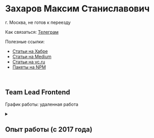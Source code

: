 # Захаров Максим Станиславович

г. Москва, не готов к переезду

Как связаться: <a href="https://t.me/max89701">Телеграм</a>

Полезные ссылки:
- [Статьи на Хабре](https://habr.com/ru/users/maksim-zakharov/posts/)
- [Статьи на Medium](https://medium.com/@max89701)
- [Статьи на vc.ru](https://vc.ru/u/557821-maksim-zakharov)
- [Пакеты на NPM](https://www.npmjs.com/~max89701)

<br/>

## Team Lead Frontend
График работы: удаленная работа

<details>
<summary><h2>Опыт работы (c 2017 года)</h2></summary>
<details>
<summary><h3>Team Lead (React, Nest.js) в Сбер (февраль 2022 — по настоящее время)</h3></summary>
<h4>Проект: Рекламный кабинет SberAds (август 2022 — по настоящее время)</h4>

##### 3-й квартал 2022
- Разработал интерфейс кабинета с нуля
- Сформировал технический беклог на 6 месяцев
- Разработал UIKit из 30 компонентов на основе Ant Design и дизайна СБОЛ.ПРО

##### 4-й квартал 2022
- Разработал BFF на NestJS для проксирования запросов фронта на различные микросервисы
- Интегрировал 6 микросервисов смежных команд
- Интегрировал Keycloak API
- Разработал более 47 ендпоинтов REST API на NestJS + MySQL
- Написал более 200 unit-тестов (80% покрытия) на Бекенд с помощью Jest
- Использовал Yandex S3 для деплоя статики и хранения изображений

##### 1-й квартал 2023
- Внедрение Module Federation, платформизация, внедрение 3 микрофронтов

##### 3-й квартал 2023
- Подключение Grafana к BFF
- Разработка SSO с помощью Keycloack

##### Достижения:
- Релизнул MVP0 за 4 месяца с 0 (бек+бд+фронт+дизайн)

##### А также:
- Проектировал архитектуру приложений
- Настраивал Docker, Webpack и Gitlab CICD
- Управлял нагрузкой 2-х разработчиков
- Проводил code review в Gitlab

<h4>Проект: Личный кабинет ОРД SberAds</h4>

##### 3-й квартал 2022
- Разработал интерфейс кабинета с нуля
- Провел более 7 технических собеседований, нанял 1 разработчика
- Проводил code review разработчиков в Gitlab

##### Стек: React, Redux Toolkit, Module Federation, NestJS, Ant Design, Typescript, Formik, Keycloak, Jest, MySQL

<h4>Проект: Внутренние системы СБОЛ.ПРО для зарплатного проекта (Февраль 2022 — август 2022)</h4>

- Разработка проекта с нуля, зарелизил беклог первого проекта на 4 месяца раньше сроков
- Перенес большой проект с Ipad на Веб за 3 недели
- Провел более 10 технических собеседований, нанял 4 разработчика
- Руководил 3 командами фронтов по 1-2 человека
- Внедрил E2E тесты на Cypress и полностью покрыл один из проектов (75 тестов)
- Разрабатывал компоненты для корпоративного UI-kit
- Проектировал архитектуру приложений
- Проводил code review разработчиков в Bitbucket

##### Стек: React, Typescript, Formik, RxJS, CyPress
</details>
<details>
<summary><h3>Senior Frontend Developer (React) в Яндекс (Февраль 2021 — февраль 2022)</h3></summary>
<h4>Проект: CRM для маркетологов</h4>

- Ускорил первую загрузку в 4 раза с помощью React.lazy
- Предложил и внедрил фичу, которая сократила маркетологам 132 человеко-часов в месяц
- Обновил React с 15 до 17 версии, перевел весь проект на функциональные компоненты, добавил RxJS, MobX
- Добавил Typescript, Webpack 5
- Перевел проект с Bootstrap на Ant Design
- Разрабатывал продуктовые фичи
- Интегрировал React компоненты в BPMN конструктор
</details>
<details>
<summary><h3>Senior Frontend Developer (Angular) в МТС (Ноябрь 2020 — январь 2021)</h3></summary>
<h4>Проект: MTS Launcher - лаунчер для Android-смартфонов, включающий в себя сервисы экосистемы МТС.</h4>

##### Как продукт 80%:
- Построение продуктового Mind Map в Miro
- Построение продуктового roadmap в Google Sheets
- Определил продуктовые метрики
- Построение сегментов аудитории в Google Sheets
- Анализ объема рынка. Оценил потенциальный охват аудитории по личным кабинетам в Tiktok, Вконтакте, Facebook/Instagram
- Конкурентный анализ. Исследовал 20 похожих продуктов, выписал все функции конкурентов в Google Sheets и скрины в Miro, расставил приоритеты и описал полезность для нашего продукта
- Построение Customer Journey Map (CJM) в Miro
- Обсуждал макеты с дизайнерами в Figma
- Сформировал User story и User Case для разработчиков
- Участвовал в интеграции с другими сервисами МТС

##### Как разработчик 20%:
- Разработал с нуля интерфейс backoffice. За основу взял дизайн корпоративного портала, использовал Angular CDK
</details>
<details>
<summary><h3>Team Lead (Angular) в РТ Лабс (Июнь 2020 — ноябрь 2020)</h3></summary>
<h4>Департамент цифровизации межведомственных систем (Июнь 2020 — ноябрь 2020)</h4>
  
##### Техническое лидерство:
- Проектировал архитектуру приложений с нуля
- Проводил code review разработчиков
- Внедрил unit-тесты Jest и e2e тесты Puppeteer

##### Разработка:
- Разработал модуль слепой подписи по спицификации ГОСТ с помощью библиотеки gost-crypto и элептических кривых
- Адаптировал алгоритм паддинга RSA под Javascript и выложил в opensource: https://www.npmjs.com/package/rsa-fdh
- Разрабатывал внешнюю систему для избирателей, интерфейс наблюдателя и 14 внутренних подсистем
- Разработал API на NestJS для нагрузочных тестировщиков
- Рефакторил legacy подрядчиков
- Внедрял и развивал UI Kit на Storybook

##### DevOps:
- Настроил CI/CD в Gitlab
- Сконфигурил Docker
- Сконфигурил Nginx;

##### HR:
- Участвовал в создании описания к вакансиям;
- Проводил zoom собеседования
- Набрал 4 разработчика
</details>
<details>
<summary><h3>Team Lead (Angular) в Вайлдберриз (Июль 2018 — июнь 2020)</h3></summary>
<h4>Отдел регионального развития (Август 2019 — июнь 2020)</h4>
  
##### Техническое лидерство:
- Организовал процесс разработки для команды из 7-ти frontend разработчиков
- Проектировал архитектуру приложений
- Проводил code review разработчиков в Gitlab
- Осуществлял поддержку технической документации
- Внедрил YouTrack для ведения задач вместо Telegram;

##### HR:
- Провел более 70 собеседований, в том числе по Skype,
- Принял в команду 4 разработчика junior-senior уровней
- Осуществлял онбординг, адаптацию новеньких коллег
- Участвовал в создании описания к вакансиям;

##### Аналитика:
- Формирование бэклога на основе бизнес-требований
- Формировал ТЗ для разработчиков
- Вёл и декомпозировал стори в Youtrack
- Контроль сроков и приоритизация задач

##### Разработка:
- Обновил проекты с 4-ой до 9-ой версии Angular
- Перенос функционала с Angular 1.6 на Angular 9
- Настроил локализацию на разные языки при сборке коробочного продукта с помощью NGX-Translate
- Устранение багов
- Разработка задач (из необычного: Яндекс.Карты, ServiceWorkers, PdfMake);
- Перенес проект с Windows-виртуалок в среду Kubernetes с помощью Docker-контейнеров
- Улучшил обновление приложения и ускорил загрузку на клиент с 35 секунд до 289 миллисекунд с помощью PWA и ServiceWorker

##### Тестирование:
- Осуществлял ручное тестирование
- Внедрил Unit-тесты Jasmine+Karma;
- Местами использовал Cypress;

##### DevOps:
- Настроил CI/CD в Gitlab
- Сконфигурил Docker
- Отвечал за релизы в Production;

##### Support.
- Техническая поддержка пользователей в WhatsApp и Telegram.

##### Удаленная работа. (COVID-19)
- Организовал дейлика команды в Zoom;
- Анализировал вместе с аналитиком сроки по задачам команды в Excel
- Отправлял ежедневный и еженедельный отчет о проделанной работе в Telegram начальник.

##### Проекты:
•   𝐏𝐎𝐒 - внутренняя система управления процессами компании, обеспечивает нужды нескольких отделов.
Разрабатывал хотелки для разных отделов, осуществлял поддержку пользователей в WhatsApp и Telegram
Системой пользуются более 1000 сотрудников.

•   𝐎𝐟𝐟𝐥𝐢𝐧𝐞 - CRM система, установленная на каждом ПВЗ компании.
Разрабатывал frontend для системы.
Система стоит более чем на 7000 пунктах выдачи заказов.

•   𝐖𝐁 𝐃𝐨𝐜𝐬 - конструктор документов, аналог Doczilla. Генерация PDF на клиенте с помощью pdf.js, создание шаблонов под типовые документы, аукцион требований.
<h4>HR департамент (Июль 2018 — июль 2019)</h4>
  
##### Разработка:
- Выполнял таски по фронту,
- Обновил проекты с 6-ой до 8-ой версии Angular,
- Работал с дизайнерами в Figma;
- Внедрял и развивал UI Kit

##### Техническое лидерство:
- Организовал процесс разработки для команды из 3 бекенд джунов и 1 фронтенд джуна,
- Внедрил Trello для ведения задач вместо Telegram.

##### DevOps:
- Настроил NGINX под сжатие статики, кеширование, работы с микросервисами,
- Настроил CI/CD для всех фронтенд проектов юнита в Gitlab,
- Научился работать с Kubernetes (очищать поды, смотреть ноды, оптимизировать контейнеры),
- Собрал Docker для всех фронтенд проектов юнита;

##### Проекты:
•   𝗛𝗥 𝗣𝗼𝗿𝘁𝗮𝗹 - CRM система по управлению персоналом.
    Разработал и спроектировал с нуля более 15 модулей бизнеса (ведение анкет соискателей, обслуживание вакансии, создание офферов, анализ отчетности, управление справками и др.). Разделил на под-проекты (благо Angular позволяет), когда проект стал массивным монолитом.
    Ресурсом пользуются более 100 сотрудников ежедневно. Большая часть системы это таблички и CRUD операции, но также есть и подобие Яндекс.Метрика (статистика по корпоративному порталу).

•   𝗜𝗻𝗵𝗼𝘂𝘀𝗲 𝗽𝗼𝗿𝘁𝗮𝗹. Разработал и спроектировал с нуля более 10 модулей бизнеса (создание вакансий, заказ справок, учет рабочего времени и др.)
    Порталом пользуются более 7000 уникальных пользователей ежедневно, более 20000 посещений в сутки. Большая часть ресурса это таблички и CRUD операции.

•   𝗪𝗼𝗿𝗸𝘀𝗵𝗲𝗲𝘁𝘀 (worksheet.wildberries.ru) - сервис сбора первичных данных соискателей.
    Разработал и проектировал с нуля как desktop версию, так и адаптированную мобильную верстку. (проверено на ios, android (разные нативные варианты отображений элементов управления).
Собрано более 30000 анкет соискателей.

•   𝗜𝗻𝗵𝗼𝘂𝘀𝗲 𝗰𝗼𝗺𝗽𝗼𝗻𝗲𝗻𝘁 𝗹𝗶𝗯𝗿𝗮𝗿𝘆
    Разработал и проектировал с нуля, внедрил на всех проектах команды(!), учитывая общий корпоративный дизайн, работал совместно с дизайнерами и арт-директором, создал более 13 компонентов.
Компоненты разной сложности: от директив для кнопок, до работы с файлами и диалоговыми окнами.

•   𝗦𝘁𝗼𝗿𝗲𝗵𝗼𝘂𝘀𝗲 𝘁𝗶𝗰𝗸𝗲𝘁𝘀 𝗼𝗿𝗱𝗲𝗿 - заказ рабочих справок с терминалов на складах.
    Разработал и проектировал с нуля, добавил поддержку сканера отпечатков пальцев и поддержку считывателя электронного пропуска.

•   𝗔𝗱𝗺𝗶𝗻𝗣𝗼𝗿𝘁𝗮𝗹 - администрирование доступа пользователей к HRPortal и Portal.
</details>
</details>
